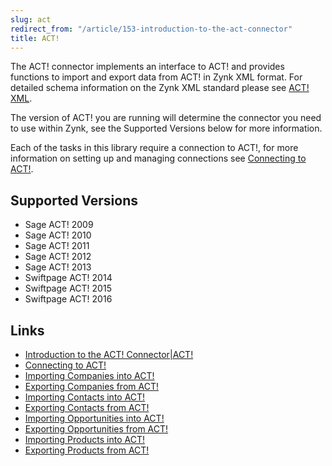 ```yaml
---
slug: act
redirect_from: "/article/153-introduction-to-the-act-connector"
title: ACT!
---
```

The ACT! connector implements an interface to ACT! and provides functions to import and export data from ACT! in Zynk XML format. For detailed schema information on the Zynk XML standard please see [ACT! XML](act-xml).

The version of ACT! you are running will determine the connector you need to use within Zynk, see the Supported Versions below for more information.

Each of the tasks in this library require a connection to ACT!, for more information on setting up and managing connections see [Connecting to ACT!](connecting-to-act).

## Supported Versions
 * Sage ACT! 2009
 * Sage ACT! 2010
 * Sage ACT! 2011
 * Sage ACT! 2012
 * Sage ACT! 2013
 * Swiftpage ACT! 2014
 * Swiftpage ACT! 2015
 * Swiftpage ACT! 2016

## Links
- [Introduction to the ACT! Connector|ACT!](introduction-to-the-act-connector)
- [Connecting to ACT!](connecting-to-act)
- [Importing Companies into ACT!](importing-companies-into-act)
- [Exporting Companies from ACT!](exporting-companies-from-act)
- [Importing Contacts into ACT!](importing-contacts-into-act)
- [Exporting Contacts from ACT!](exporting-contacts-from-act)
- [Importing Opportunities into ACT!](importing-opportunities-into-act)
- [Exporting Opportunities from ACT!](exporting-opportunities-from-act)
- [Importing Products into ACT!](importing-products-into-act)
- [Exporting Products from ACT!](exporting-products-from-act)